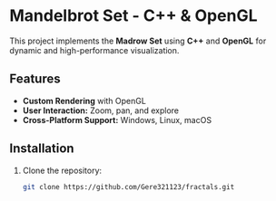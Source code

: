 # Mandelbrot Set - C++ & OpenGL

This project implements the **Madrow Set** using **C++** and **OpenGL** for dynamic and high-performance visualization.

## Features

- **Custom Rendering** with OpenGL
- **User Interaction:** Zoom, pan, and explore
- **Cross-Platform Support:** Windows, Linux, macOS

## Installation

1. Clone the repository:
   ```bash
   git clone https://github.com/Gere321123/fractals.git

